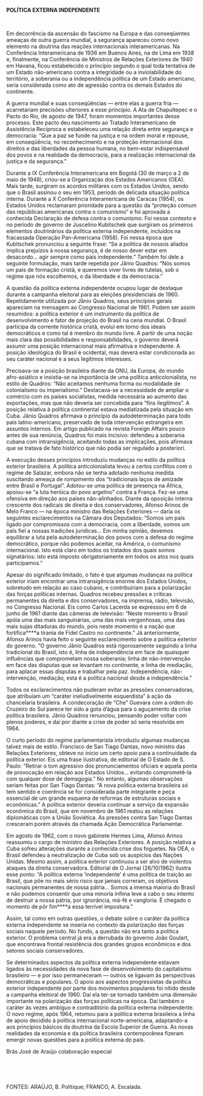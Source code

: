 **POLÍTICA EXTERNA INDEPENDENTE**

 

Em decorrência da ascensão do fascismo na Europa e das conseqüentes
ameaças de outra guerra mundial, a segurança apareceu como novo elemento
na doutrina das reações internacionais interamericanas. Na Conferência
Interamericana de 1936 em Buenos Aires, na de Lima em 1938 e,
finalmente, na Conferência de Ministros de Relações Exteriores de 1940
em Havana, ficou estabelecido o princípio segundo o qual toda tentativa
de um Estado não-americano contra a integridade ou a inviolabilidade do
território, a soberania ou a independência política de um Estado
americano, seria considerada como ato de agressão contra os demais
Estados do continente.

A guerra mundial e suas conseqüências — entre elas a guerra fria —
acarretariam precisões ulteriores a esse princípio. A Ata de Chapultepec
e o Pacto do Rio, de agosto de 1947, foram momentos importantes desse
processo. Este pacto deu nascimento ao Tratado Interamericano de
Assistência Recíproca e estabeleceu uma relação direta entre segurança e
democracia: “Que a paz se funde na justiça e na ordem moral e repouse,
em conseqüência, no reconhecimento e na proteção internacional dos
direitos e das liberdades da pessoa humana, no bem-estar indispensável
dos povos e na realidade da democracia, para a realização internacional
da justiça e da segurança.”

Durante a IX Conferência Interamericana em Bogotá (30 de março a 2 de
maio de 1948), criou-se a Organização dos Estados Americanos (OEA). Mais
tarde, surgiram os acordos militares com os Estados Unidos, sendo que o
Brasil assinou o seu em 1953, período de delicada situação política
interna. Durante a X Conferência Interamericana de Caracas (1954), os
Estados Unidos reclamaram prioridade para a questão da “proteção comum
das repúblicas americanas contra o comunismo” e foi aprovada a conhecida
Declaração de defesa contra o comunismo. Foi nesse contexto e no período
de governo de Juscelino Kubitschek que surgiram os primeiros elementos
doutrinários da política externa independente, incluídos na fracassada
Operação Pan-Americana (1958). Foi nessa época que Kubitschek pronunciou
a seguinte frase: “Se a política de nossos aliados implica prejuízos à
nossa segurança, é de nosso dever estar em desacordo... agir sempre como
país independente.” Também foi dele a seguinte formulação, mais tarde
repetida por Jânio Quadros: “Nós somos um país de formação cristã, e
queremos viver livres de tutelas, sob o regime que nós escolhemos, o da
liberdade e da democracia.”

A questão da política externa independente ocupou lugar de destaque
durante a campanha eleitoral para as eleições presidenciais de 1960.
Repetidamente utilizada por Jânio Quadros, seus princípios gerais
apareciam na mensagem ao Congresso Nacional de 1961. Podem ser assim
resumidos: a política exterior é um instrumento da política de
desenvolvimento e fator de projeção do Brasil na cena mundial. O Brasil
participa da corrente histórica cristã, evolui em torno dos ideais
democráticos e como tal é membro do mundo livre. A partir de uma noção
mais clara das possibilidades e responsabilidades, o governo deverá
assumir uma posição internacional mais afirmativa e independente. A
posição ideológica do Brasil é ocidental, mas deverá estar condicionada
ao seu caráter nacional e a seus legítimos interesses.

Precisava-se a posição brasileira diante da ONU, da Europa, do mundo
afro-asiático e insistia-se na importância de uma política
anticolonialista, no estilo de Quadros: “Não aceitamos nenhuma forma ou
modalidade de colonialismo ou imperialismo.” Destacava-se a necessidade
de ampliar o comércio com os países socialistas, medida necessária ao
aumento das exportações, mas que não deveria ser concebida para “fins
ilegítimos”. A posição relativa à política continental estava
mediatizada pela situação em Cuba. Jânio Quadros afirmava o princípio da
autodeterminação para todo país latino-americano, preservado de toda
intervenção estrangeira em assuntos internos. Em artigo publicado na
revista Foreign Affairs pouco antes de sua renúncia, Quadros foi mais
incisivo: defendeu a soberania cubana com intransigência, aceitando
todas as implicações, pois afirmava que se tratava de fato histórico que
não podia ser regulado a posteriori.

A execução desses princípios introduziu mudanças no estilo da política
exterior brasileira. A política anticolonialista levou a certos
conflitos com o regime de Salazar, embora não se tenha adotado nenhuma
medida suscitando ameaça de rompimento dos “tradicionais laços de
amizade entre Brasil e Portugal”. Adotou-se uma política de presença na
África, apoiou-se “a luta heróica do povo argelino” contra a França.
Fez-se uma ofensiva em direção aos países não-alinhados. Diante da
oposição interna crescente dos radicais de direita e dos conservadores,
Afonso Arinos de Melo Franco — na época ministro das Relações Exteriores
— daria os seguintes esclarecimentos na Câmara dos Deputados: “Somos um
país ligado por compromissos com a democracia, com a liberdade, somos um
país fiel a nossas tradições jurídicas... Em minha opinião, devemos
equilibrar a luta pela autodeterminação dos povos com a defesa do regime
democrático, porque não podemos aceitar, na América, o comunismo
internacional. Isto está claro em todos os tratados dos quais somos
signatários: isto está imposto obrigatoriamente em todos os atos nos
quais participamos.”

Apesar do significado limitado, o fato é que algumas mudanças na
política exterior iriam encontrar uma intransigência enorme dos Estados
Unidos, sobretudo em relação ao caso cubano, e contribuiriam para a
polarização das forças políticas internas. Quadros recebeu pressões e
críticas permanentes da direita e dos conservadores, na imprensa, rádio,
televisão, no Congresso Nacional. Eis como Carlos Lacerda se expressou
em 6 de junho de 1961 diante das câmeras de televisão: “Neste momento o
Brasil apóia uma das mais sanguinárias, uma das mais vergonhosas, uma
das mais sujas ditaduras do mundo, pois neste momento é a nação que
fortifica****a tirania de Fidel Castro no continente.” Já anteriormente,
Afonso Arinos havia feito o seguinte esclarecimento sobre a política
exterior do governo. “O governo Jânio Quadros está rigorosamente
seguindo a linha tradicional do Brasil, isto é, linha de independência
em face de quaisquer influências que comprometam nossa soberania; linha
de não-intervenção em face das disputas que se levantam no continente, e
linha de mediação, para aplacar essas disputas e trabalhar pela paz.
Independência, não-intervenção, mediação, esta é a política nacional
desde a independência.”

Todos os esclarecimentos não puderam evitar as pressões conservadoras,
que atribuíam um “caráter ineludivelmente esquerdista” à ação da
chancelaria brasileira. A condecoração de “Che” Guevara com a ordem do
Cruzeiro do Sul parece ter sido a gota d’água para o aguçamento da crise
política brasileira. Jânio Quadros renunciou, pensando poder voltar com
plenos poderes, e daí por diante a crise de poder só seria resolvida em
1964.

O curto período do regime parlamentarista introduziu algumas mudanças
talvez mais de estilo. Francisco de San Tiago Dantas, novo ministro das
Relações Exteriores, obteve no início um certo apoio para a continuidade
da política exterior. Eis uma frase ilustrativa, de editorial de O
Estado de S. Paulo: “Retirar o tom agressivo dos pronunciamentos
oficiais e aquela ponta de provocação em relação aos Estados Unidos...
evitando comprometê-la com qualquer dose de demagogia.” No entanto,
algumas observações seriam feitas por San Tiago Dantas: “A nova política
externa brasileira só tem sentido e coerência se for considerada parte
integrante e peça essencial de um grande esquema de reformas de
estruturas sociais e econômicas.” A política exterior deveria continuar
a serviço da expansão econômica do Brasil, que em novembro de 1961
reatou as relações diplomáticas com a União Soviética. As pressões
contra San Tiago Dantas cresceram porém através da chamada Ação
Democrática Parlamentar.

Em agosto de 1962, com o novo gabinete Hermes Lima, Afonso Arinos
reassumiu o cargo de ministro das Relações Exteriores. A posição
relativa a Cuba sofreu alterações durante a conhecida crise dos
foguetes. Na OEA, o Brasil defendeu a neutralização de Cuba sob os
auspícios das Nações Unidas. Mesmo assim, a política exterior continuou
a ser alvo de violentos ataques da direita conservadora. Editorial de O
Jornal (26/10/1962) ilustra esse ponto: “A política externa
‘independente’ é uma política de traição ao Brasil, que põe no mais
sério risco que jamais correram, os objetivos nacionais permanentes de
nossa pátria... Somos a imensa maioria do Brasil e não podemos consentir
que uma minoria ínfima leve a cabo o seu intento de destruir a nossa
pátria, por ignorância, má-fé e vangloria. É chegado o momento de pôr
fim****a essa terrível impostura.”

Assim, tal como em outras questões, o debate sobre o caráter da política
externa independente se inseria no contexto da polarização das forças
sociais naquele período. No fundo, a questão não era tanto a política
exterior. O problema central já era a derrubada do governo João Goulart,
que encontrava frontal resistência dos grandes grupos econômicos e dos
setores sociais conservadores.

Se determinados aspectos da política externa independente estavam
ligados às necessidades da nova fase de desenvolvimento do capitalismo
brasileiro — e por isso permaneceram — outros se ligavam às perspectivas
democráticas e populares. O apoio aos aspectos progressistas da política
exterior independente por parte dos movimentos populares foi nítido
desde a campanha eleitoral de 1960. Daí ela ter-se tornado também uma
dimensão importante na polarização das forças políticas na época. Daí
também o caráter às vezes ambíguo e contraditório da política externa
independente. O novo regime, após 1964, retomou para a política externa
brasileira a linha de apoio decidido à política internacional
norte-americana, adaptando-a aos princípios básicos da doutrina da
Escola Superior de Guerra. As novas realidades da economia e da política
brasileira contemporânea fizeram emergir novas questões para a política
externa do país.

Brás José de Araújo colaboração especial

 

 

FONTES: ARAÚJO, B. Politique; FRANCO, A. Escalada.

 
